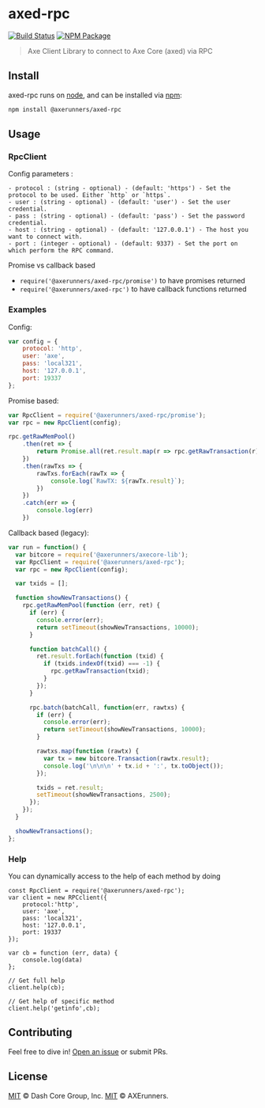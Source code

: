 # axed-rpc

[![Build Status](https://img.shields.io/travis/axerunners/axed-rpc.svg?branch=master)](https://travis-ci.org/axerunners/axed-rpc)
[![NPM Package](https://img.shields.io/npm/v/@axerunners/axed-rpc.svg)](https://www.npmjs.org/package/@axerunners/axed-rpc)

> Axe Client Library to connect to Axe Core (axed) via RPC

## Install

axed-rpc runs on [node](http://nodejs.org/), and can be installed via [npm](https://npmjs.org/):

```bash
npm install @axerunners/axed-rpc
```

## Usage

### RpcClient

Config parameters :

	- protocol : (string - optional) - (default: 'https') - Set the protocol to be used. Either `http` or `https`.
	- user : (string - optional) - (default: 'user') - Set the user credential.
	- pass : (string - optional) - (default: 'pass') - Set the password credential.
	- host : (string - optional) - (default: '127.0.0.1') - The host you want to connect with.
	- port : (integer - optional) - (default: 9337) - Set the port on which perform the RPC command.

Promise vs callback based

  - `require('@axerunners/axed-rpc/promise')` to have promises returned
  - `require('@axerunners/axed-rpc')` to have callback functions returned

### Examples

Config:

```javascript
var config = {
    protocol: 'http',
    user: 'axe',
    pass: 'local321',
    host: '127.0.0.1',
    port: 19337
};
```

Promise based:

```javascript
var RpcClient = require('@axerunners/axed-rpc/promise');
var rpc = new RpcClient(config);

rpc.getRawMemPool()
    .then(ret => {
        return Promise.all(ret.result.map(r => rpc.getRawTransaction(r)))
    })
    .then(rawTxs => {
        rawTxs.forEach(rawTx => {
            console.log(`RawTX: ${rawTx.result}`);
        })
    })
    .catch(err => {
        console.log(err)
    })
```

Callback based (legacy):

```javascript
var run = function() {
  var bitcore = require('@axerunners/axecore-lib');
  var RpcClient = require('@axerunners/axed-rpc');
  var rpc = new RpcClient(config);

  var txids = [];

  function showNewTransactions() {
    rpc.getRawMemPool(function (err, ret) {
      if (err) {
        console.error(err);
        return setTimeout(showNewTransactions, 10000);
      }

      function batchCall() {
        ret.result.forEach(function (txid) {
          if (txids.indexOf(txid) === -1) {
            rpc.getRawTransaction(txid);
          }
        });
      }

      rpc.batch(batchCall, function(err, rawtxs) {
        if (err) {
          console.error(err);
          return setTimeout(showNewTransactions, 10000);
        }

        rawtxs.map(function (rawtx) {
          var tx = new bitcore.Transaction(rawtx.result);
          console.log('\n\n\n' + tx.id + ':', tx.toObject());
        });

        txids = ret.result;
        setTimeout(showNewTransactions, 2500);
      });
    });
  }

  showNewTransactions();
};
```

### Help

You can dynamically access to the help of each method by doing

```
const RpcClient = require('@axerunners/axed-rpc');
var client = new RPCclient({
    protocol:'http',
    user: 'axe',
    pass: 'local321',
    host: '127.0.0.1',
    port: 19337
});

var cb = function (err, data) {
    console.log(data)
};

// Get full help
client.help(cb);

// Get help of specific method
client.help('getinfo',cb);
```

## Contributing

Feel free to dive in! [Open an issue](https://github.com/axerunners/axed-rpc/issues/new) or submit PRs.

## License

[MIT](LICENSE) &copy; Dash Core Group, Inc.
[MIT](LICENSE) &copy; AXErunners.
